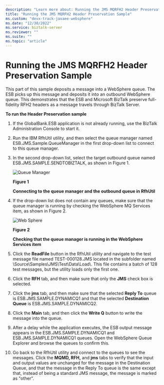 ```yaml
---
description: "Learn more about: Running the JMS MQRFH2 Header Preservation Sample"
title: "Running the JMS MQRFH2 Header Preservation Sample"
ms.custom: "devx-track-javaee-websphere"
ms.date: "12/30/2022"
ms.service: biztalk-server
ms.reviewer: ""
ms.suite: ""
ms.topic: "article"
---
```

# Running the JMS MQRFH2 Header Preservation Sample
This part of this sample deposits a message into a WebSphere queue. The ESB picks up this message and deposits it into an outbound WebSphere queue. This demonstrates that the ESB and Microsoft BizTalk preserve full-fidelity RFH2 headers as a message travels through BizTalk Server.  
  
 **To run the Header Preservation sample**  
  
1.  If the GlobalBank.ESB application is not already running, use the BizTalk Administration Console to start it.  
  
2.  Run the IBM RfhUtil utility, and then select the queue manager named ESB.JMS.Sample.QueueManager in the first drop-down list to connect to this queue manager.  
  
3.  In the second drop-down list, select the target outbound queue named ESB.JMS.SAMPLE.SENDTOBIZTALK, as shown in Figure 1.  
  
     ![Queue Manager](../esb-toolkit/media/ch6-queuemanager.gif "Ch6-QueueManager")  
  
     **Figure 1**  
  
     **Connecting to the queue manager and the outbound queue in RfhUtil**  
  
4.  If the drop-down list does not contain any queues, make sure that the queue manager is running by checking the WebSphere MQ Services item, as shown in Figure 2.  
  
     ![Web Sphere](../esb-toolkit/media/ch6-websphere.gif "Ch6-WebSphere")  
  
     **Figure 2**  
  
     **Checking that the queue manager is running in the WebSphere Services item**  
  
5.  Click the **ReadFile** button in the RfhUtil utility and navigate to the test message file named TEST-000128.JMS located in the subfolder named \Source\Samples\JMS\Test\Data\Load\\. This file contains a batch of 128 test messages, but the utility loads only the first one.  
  
6.  Click the **RFH** tab, and then make sure that only the **JMS** check box is selected.  
  
7.  Click the **jms** tab, and then make sure that the selected **Reply To** queue is ESB.JMS.SAMPLE.DYNAMICQ1 and that the selected **Destination Queue** is ESB.JMS.SAMPLE.DYNAMICQ2.  
  
8.  Click the **Main** tab, and then click the **Write Q** button to write the message into the queue.  
  
9. After a delay while the application executes, the ESB output message appears in the ESB.JMS.SAMPLE.DYNAMICQ1 and ESB.JMS.SAMPLE.DYNAMICQ1 queues. Open the WebSphere Queue Explorer and browse the queues to confirm this.  
  
10. Go back to the RfhUtil utility and connect to the queues to see the messages. Click the **MQMD, RFH,** and **jms** tabs to verify that the input and output values are unchanged for the message in the Destination Queue, and that the message in the Reply To queue is the same except that, instead of being a standard JMS message, the message is marked as "other".
